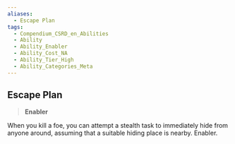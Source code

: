 ```yaml
---
aliases:
  - Escape Plan
tags:
  - Compendium_CSRD_en_Abilities
  - Ability
  - Ability_Enabler
  - Ability_Cost_NA
  - Ability_Tier_High
  - Ability_Categories_Meta
---
```

  
    
## Escape Plan    
>**Enabler**  
    
When you kill a foe, you can attempt a stealth task to immediately hide from anyone around, assuming that a suitable hiding place is nearby. Enabler.